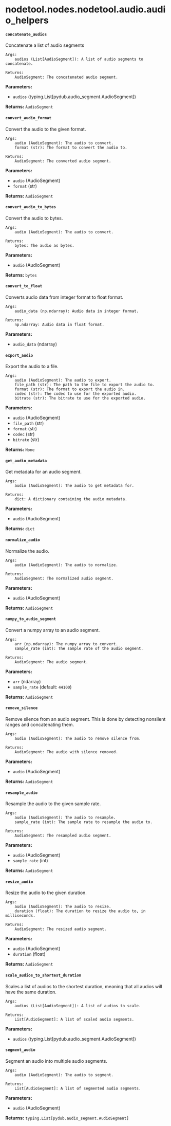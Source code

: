 # nodetool.nodes.nodetool.audio.audio_helpers

#### `concatenate_audios`

Concatenate a list of audio segments

    Args:
        audios (List[AudioSegment]): A list of audio segments to concatenate.

    Returns:
        AudioSegment: The concatenated audio segment.

**Parameters:**

- `audios` (typing.List[pydub.audio_segment.AudioSegment])

**Returns:** `AudioSegment`

#### `convert_audio_format`

Convert the audio to the given format.

    Args:
        audio (AudioSegment): The audio to convert.
        format (str): The format to convert the audio to.

    Returns:
        AudioSegment: The converted audio segment.

**Parameters:**

- `audio` (AudioSegment)
- `format` (str)

**Returns:** `AudioSegment`

#### `convert_audio_to_bytes`

Convert the audio to bytes.

    Args:
        audio (AudioSegment): The audio to convert.

    Returns:
        bytes: The audio as bytes.

**Parameters:**

- `audio` (AudioSegment)

**Returns:** `bytes`

#### `convert_to_float`

Converts audio data from integer format to float format.

    Args:
        audio_data (np.ndarray): Audio data in integer format.

    Returns:
        np.ndarray: Audio data in float format.

**Parameters:**

- `audio_data` (ndarray)

#### `export_audio`

Export the audio to a file.

    Args:
        audio (AudioSegment): The audio to export.
        file_path (str): The path to the file to export the audio to.
        format (str): The format to export the audio in.
        codec (str): The codec to use for the exported audio.
        bitrate (str): The bitrate to use for the exported audio.

**Parameters:**

- `audio` (AudioSegment)
- `file_path` (str)
- `format` (str)
- `codec` (str)
- `bitrate` (str)

**Returns:** `None`

#### `get_audio_metadata`

Get metadata for an audio segment.

    Args:
        audio (AudioSegment): The audio to get metadata for.

    Returns:
        dict: A dictionary containing the audio metadata.

**Parameters:**

- `audio` (AudioSegment)

**Returns:** `dict`

#### `normalize_audio`

Normalize the audio.

    Args:
        audio (AudioSegment): The audio to normalize.

    Returns:
        AudioSegment: The normalized audio segment.

**Parameters:**

- `audio` (AudioSegment)

**Returns:** `AudioSegment`

#### `numpy_to_audio_segment`

Convert a numpy array to an audio segment.

    Args:
        arr (np.ndarray): The numpy array to convert.
        sample_rate (int): The sample rate of the audio segment.

    Returns:
        AudioSegment: The audio segment.

**Parameters:**

- `arr` (ndarray)
- `sample_rate` (default: `44100`)

**Returns:** `AudioSegment`

#### `remove_silence`

Remove silence from an audio segment.
    This is done by detecting nonsilent ranges and concatenating them.

    Args:
        audio (AudioSegment): The audio to remove silence from.

    Returns:
        AudioSegment: The audio with silence removed.

**Parameters:**

- `audio` (AudioSegment)

**Returns:** `AudioSegment`

#### `resample_audio`

Resample the audio to the given sample rate.

    Args:
        audio (AudioSegment): The audio to resample.
        sample_rate (int): The sample rate to resample the audio to.

    Returns:
        AudioSegment: The resampled audio segment.

**Parameters:**

- `audio` (AudioSegment)
- `sample_rate` (int)

**Returns:** `AudioSegment`

#### `resize_audio`

Resize the audio to the given duration.

    Args:
        audio (AudioSegment): The audio to resize.
        duration (float): The duration to resize the audio to, in milliseconds.

    Returns:
        AudioSegment: The resized audio segment.

**Parameters:**

- `audio` (AudioSegment)
- `duration` (float)

**Returns:** `AudioSegment`

#### `scale_audios_to_shortest_duration`

Scales a list of audios to the shortest duration, meaning that
    all audios will have the same duration.

    Args:
        audios (List[AudioSegment]): A list of audios to scale.

    Returns:
        List[AudioSegment]: A list of scaled audio segments.

**Parameters:**

- `audios` (typing.List[pydub.audio_segment.AudioSegment])

#### `segment_audio`

Segment an audio into multiple audio segments.

    Args:
        audio (AudioSegment): The audio to segment.

    Returns:
        List[AudioSegment]: A list of segmented audio segments.

**Parameters:**

- `audio` (AudioSegment)

**Returns:** `typing.List[pydub.audio_segment.AudioSegment]`


